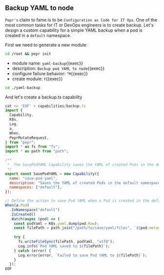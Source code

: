 ## Backup YAML to node

`Pepr's` claim to fame is to be `Configuration as Code for IT Ops`. One of the
most common tasks for IT or DevOps engineers is to create backup. Let's design a
custom capability for a simple YAML backup when a pod is created in a `default`
namespace.

First we need to generate a new module:

```bash
cd /root && pepr init
```
- module name: `yaml-backup`{{exec}}
- description: `Backup pod YAML to node`{{exec}}
- configure failure behavior: `^M`{{exec}}
- create module: `Y`{{exec}}

```bash
cd ./yaml-backup
```

And let's create a backup.ts capability

```javascript
cat << 'EOF' > capabilities/backup.ts
import {
  Capability,
  K8s,
  Log,
  a,
  When,
  PeprMutateRequest,
} from "pepr";
import * as fs from "fs";
import * as path from "path";

/**
 *  The SavePodYAML Capability saves the YAML of created Pods in the default namespace.
 */
export const SavePodYAML = new Capability({
  name: "save-pod-yaml",
  description: "Saves the YAML of created Pods in the default namespace to a file.",
  namespaces: ["default"],
});

// Define the action to save Pod YAML when a Pod is created in the default namespace
When(a.Pod)
  .InNamespace("default")
  .IsCreated()
  .Watch(async (pod) => {
    const podYaml = K8s.yaml.dump(pod.Raw);
    const filePath = path.join("/path/to/save/yaml/files", `${pod.metadata.name}.yaml`);
    
    try {
      fs.writeFileSync(filePath, podYaml, "utf8");
      Log.info(`Pod YAML saved to ${filePath}`);
    } catch (error) {
      Log.error(error, `Failed to save Pod YAML to ${filePath}`);
    }
  });
EOF
```
